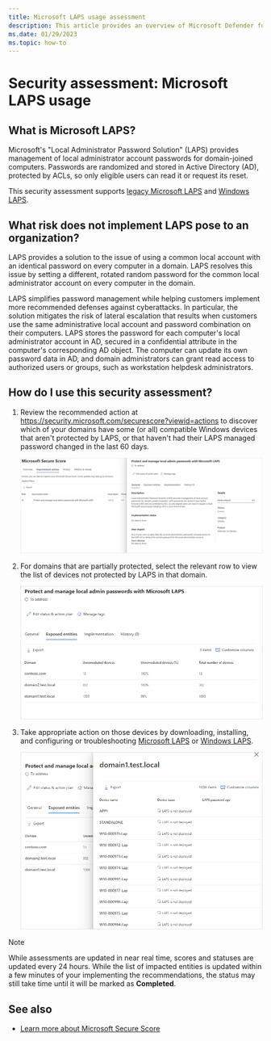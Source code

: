 ```yaml
---
title: Microsoft LAPS usage assessment
description: This article provides an overview of Microsoft Defender for Identity's Microsoft LAPS usage identity security posture assessment report.
ms.date: 01/29/2023
ms.topic: how-to
---
```


# Security assessment: Microsoft LAPS usage

## What is Microsoft LAPS?

Microsoft's "Local Administrator Password Solution" (LAPS) provides management of local administrator account passwords for domain-joined computers. Passwords are randomized and stored in Active Directory (AD), protected by ACLs, so only eligible users can read it or request its reset.

This security assessment supports [legacy Microsoft LAPS](https://www.microsoft.com/en-us/download/details.aspx?id=46899) and [Windows LAPS](/windows-server/identity/laps/laps-overview).

## What risk does not implement LAPS pose to an organization?

LAPS provides a solution to the issue of using a common local account with an identical password on every computer in a domain. LAPS resolves this issue by setting a different, rotated random password for the common local administrator account on every computer in the domain.

LAPS simplifies password management while helping customers implement more recommended defenses against cyberattacks. In particular, the solution mitigates the risk of lateral escalation that results when customers use the same administrative local account and password combination on their computers. LAPS stores the password for each computer's local administrator account in AD, secured in a confidential attribute in the computer's corresponding AD object. The computer can update its own password data in AD, and domain administrators can grant read access to authorized users or groups, such as workstation helpdesk administrators.

## How do I use this security assessment?

1. Review the recommended action at <https://security.microsoft.com/securescore?viewid=actions> to discover which of your domains have some (or all) compatible Windows devices that aren't protected by LAPS, or that haven't had their LAPS managed password changed in the last 60 days.

   [![Screenshot that shows which domains have devices unprotected by LAPS.](media/cas-isp-laps-1.png)](media/cas-isp-laps-1.png#lightbox)
   
1. For domains that are partially protected, select the relevant row to view the list of devices not protected by LAPS in that domain.

    ![Select domain with devices unprotected by LAPS.](media/cas-isp-laps-2.png)
   
1. Take appropriate action on those devices by downloading, installing, and configuring or troubleshooting [Microsoft LAPS](https://go.microsoft.com/fwlink/?linkid=2104282) or [Windows LAPS](/windows-server/identity/laps/laps-overview). 

    ![Remediate devices unprotected by LAPS.](media/laps-unprotected-devices.png)

> [!NOTE]
> While assessments are updated in near real time, scores and statuses are updated every 24 hours.  While the list of impacted entities is updated within a few minutes of your implementing the recommendations, the status may still take time until it will be marked as **Completed**.

## See also

- [Learn more about Microsoft Secure Score](/microsoft-365/security/defender/microsoft-secure-score)

